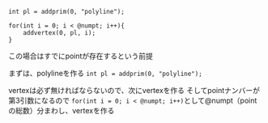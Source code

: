 ```
int pl = addprim(0, "polyline");

for(int i = 0; i < @numpt; i++){
    addvertex(0, pl, i);
}
```

この場合はすでにpointが存在するという前提

まずは、polylineを作る
`int pl = addprim(0, "polyline");`

vertexは必ず無ければならないので、次にvertexを作る
そしてpointナンバーが第3引数になるので
`for(int i = 0; i < @numpt; i++)`として@numpt（pointの総数）分まわし、vertexを作る

